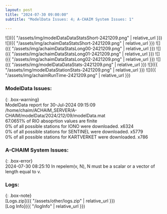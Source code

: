 ```yaml
---
layout: post
title: "2024-07-30 09:00:00"
subtitle: "ModelData Issues: 4; A-CHAIM System Issues: 1"

---
```


![]({{ "/assets/img/modelDataDataStatsShort-2421209.png" | relative_url }})
![]({{ "/assets/img/achaimDataStatsShort-2421209.png" | relative_url }})
![]({{ "/assets/img/achaimDataStatsLong00-2421209.png" | relative_url }})
![]({{ "/assets/img/achaimDataStatsLong01-2421209.png" | relative_url }})
![]({{ "/assets/img/achaimDataStatsLong02-2421209.png" | relative_url }})
![]({{ "/assets/img/modelDataDataStats-2421209.png" | relative_url }})
![]({{ "/assets/img/modelDataStationStats-2421209.png" | relative_url }})
![]({{ "/assets/img/achaimRunTime-2421209.png" | relative_url }})


### ModelData Issues:  
  
{: .box-warning}  
 ModelData report for 30-Jul-2024 09:15:09   
 /home/chaim/ACHAIM_SERVER/A-CHAIM/modelData/2024/212/09/modelData.mat   
 67.0651% of RIO absoprtion values are finite   
 0% of all possible stations for IONO were downloaded. x6324   
 0% of all possible stations for SENTINEL were downloaded. x5779   
 0% of all possible stations for KARTVERKET were downloaded. x786   
  
### A-CHAIM System Issues:  
  
{: .box-error}  
2024-07-30 08:25:10 In repelem(v, N), N must be a scalar or a vector of length equal to v.  

### Logs:  
  
{: .box-note}  
[Logs.zip]({{ "/assets/other/logs.zip" | relative_url }})  
[Log Info]({{ "/logInfo" | relative_url }})  
